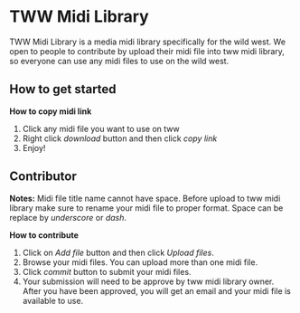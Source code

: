 # TWW Midi Library

TWW Midi Library is a media midi library specifically for the wild west. We open to people to contribute by upload their midi file into tww midi library, so everyone can use any midi files to use on the wild west.

## How to get started

**How to copy midi link**
1. Click any midi file you want to use on tww
2. Right click *download* button and then click *copy link*
3. Enjoy!

## Contributor

**Notes:** Midi file title name cannot have space. Before upload to tww midi library make sure to rename your midi file to proper format. Space can be replace by *underscore* or *dash*.

**How to contribute**
1. Click on *Add file* button and then click *Upload files*.
2. Browse your midi files. You can upload more than one midi file.
3. Click *commit* button to submit your midi files.
4. Your submission will need to be approve by tww midi library owner. After you have been approved, you will get an email and your midi file is available to use.
